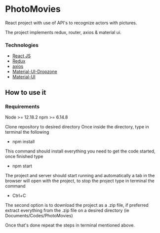 # PhotoMovies

React project with use of API's to recognize actors with pictures.

The project implements redux, router, axios & material ui.

### Technologies

* [React JS](https://github.com/facebook/react) 
* [Redux](https://github.com/reduxjs/redux)
* [axios](https://github.com/axios/axios)
* [Material-UI-Dropzone](https://yuvaleros.github.io/material-ui-dropzone)
* [Material-UI](https://github.com/mui-org/material-ui)

## How to use it

### Requirements
Node >= 12.18.2
npm >= 6.14.8

Clone repository to desired directory
Once inside the directory, type in terminal the following

* npm install

This command should install everything you need to get the code started, once finished type

* npm start

The project and server should start running and automatically a tab in the browser will open with the project, to stop the project type in terminal the command

* Ctrl+C

The second option is to download the project as a .zip file, if preferred extract everything from the .zip file on a desired directory (ie Documents/Codes/PhotoMovies)

Once that's done repeat the steps in terminal mentioned above.
